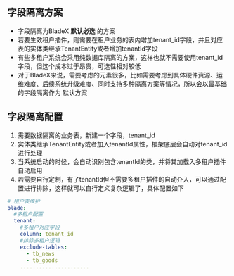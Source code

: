 ## 字段隔离方案
* 字段隔离为BladeX **默认必选** 的方案
* 若要生效租户插件，则需要在租户业务的表内增加tenant_id字段，并且对应表的实体类继承TenantEntity或者增加tenantId字段
* 有些多租户系统会采用纯数据库隔离的方案，这样也就不需要使用tenant_id字段，但这个成本过于昂贵，可选性相对较低
* 对于BladeX来说，需要考虑的元素很多，比如需要考虑到具体硬件资源、运维难度、后续系统升级难度、同时支持多种隔离方案等情况，所以会以最基础的字段隔离作为 默认方案

## 字段隔离配置
1. 需要数据隔离的业务表，新建一个字段，tenant_id
2. 实体类继承TenantEntity或者加入tenantId属性，框架底层会自动对tenant_id进行处理
3. 当系统启动的时候，会自动识别包含tenantId的类，并将其加载入多租户插件自动启用
4. 若需要自行定制，有了tenantId但不需要多租户插件的自动介入，可以通过配置进行排除，这样就可以自行定义复杂逻辑了，具体配置如下
~~~yaml
# 租户表维护
blade:
  #多租户配置
  tenant:
    #多租户对应字段
    column: tenant_id
    #排除多租户逻辑
    exclude-tables:
      - tb_news
      - tb_goods
    ......................
~~~
